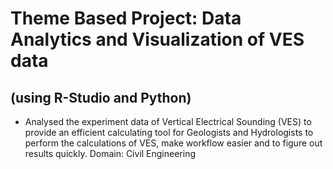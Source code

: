 # Theme Based Project: Data Analytics and Visualization of VES data
## (using R-Studio and Python)
- Analysed the experiment data of Vertical Electrical Sounding (VES) to provide an efficient calculating tool for Geologists and Hydrologists to perform the calculations of VES, make workflow easier and to figure out results quickly. 
Domain: Civil Engineering
